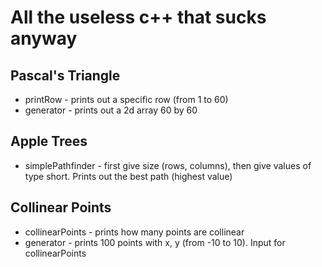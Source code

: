 
# All the useless c++ that sucks anyway

## Pascal's Triangle

- printRow - prints out a specific row (from 1 to 60)
- generator - prints out a 2d array 60 by 60


## Apple Trees

- simplePathfinder - first give size (rows, columns), then give values of type short. Prints out the best path (highest 
value)


## Collinear Points

- collinearPoints - prints how many points are collinear
- generator - prints 100 points with x, y (from -10 to 10). Input for collinearPoints
